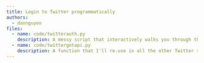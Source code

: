 ```yaml
---
title: Login to Twitter programmatically
authors:
  - dannguyen
files:
  - name: code/twitterauth.py
    description: A messy script that interactively walks you through the process to get access tokens and secret keys for a user account.
  - name: code/twittergetapi.py
    description: A function that I'll re-use in all the other Twitter scripts that enables me to get a handler for the Twitter API.
---
```

